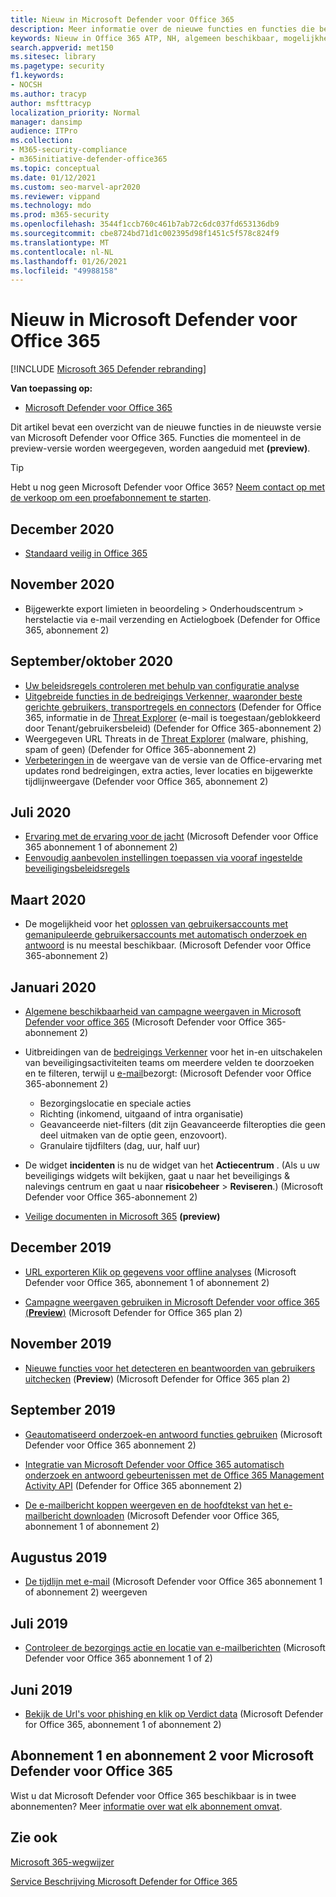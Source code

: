 ```yaml
---
title: Nieuw in Microsoft Defender voor Office 365
description: Meer informatie over de nieuwe functies en functies die beschikbaar zijn in de nieuwste versie van Microsoft Defender voor Office 365.
keywords: Nieuw in Office 365 ATP, NH, algemeen beschikbaar, mogelijkheden, beschikbaar, nieuw
search.appverid: met150
ms.sitesec: library
ms.pagetype: security
f1.keywords:
- NOCSH
ms.author: tracyp
author: msfttracyp
localization_priority: Normal
manager: dansimp
audience: ITPro
ms.collection:
- M365-security-compliance
- m365initiative-defender-office365
ms.topic: conceptual
ms.date: 01/12/2021
ms.custom: seo-marvel-apr2020
ms.reviewer: vippand
ms.technology: mdo
ms.prod: m365-security
ms.openlocfilehash: 3544f1ccb760c461b7ab72c6dc037fd653136db9
ms.sourcegitcommit: cbe8724bd71d1c002395d98f1451c5f578c824f9
ms.translationtype: MT
ms.contentlocale: nl-NL
ms.lasthandoff: 01/26/2021
ms.locfileid: "49988158"
---
```

# <a name="whats-new-in-microsoft-defender-for-office-365"></a>Nieuw in Microsoft Defender voor Office 365

[!INCLUDE [Microsoft 365 Defender rebranding](../includes/microsoft-defender-for-office.md)]


**Van toepassing op:**

- [Microsoft Defender voor Office 365](office-365-atp.md)

Dit artikel bevat een overzicht van de nieuwe functies in de nieuwste versie van Microsoft Defender voor Office 365. Functies die momenteel in de preview-versie worden weergegeven, worden aangeduid met **(preview)**.

> [!TIP]
> Hebt u nog geen Microsoft Defender voor Office 365? [Neem contact op met de verkoop om een proefabonnement te starten](https://go.microsoft.com/fwlink/p/?LinkId=518644).

## <a name="december-2020"></a>December 2020

- [Standaard veilig in Office 365](secure-by-default.md)

## <a name="november-2020"></a>November 2020

- Bijgewerkte export limieten in beoordeling > Onderhoudscentrum > herstelactie via e-mail verzending en Actielogboek (Defender for Office 365, abonnement 2)

## <a name="septemberoctober-2020"></a>September/oktober 2020

- [Uw beleidsregels controleren met behulp van configuratie analyse](configuration-analyzer-for-security-policies.md)
- [Uitgebreide functies in de bedreigings Verkenner, waaronder beste gerichte gebruikers, transportregels en connectors](threat-explorer.md#new-features-in-threat-explorer-and-real-time-detections) (Defender for Office 365, informatie in de [Threat Explorer](threat-explorer.md) (e-mail is toegestaan/geblokkeerd door Tenant/gebruikersbeleid) (Defender for Office 365-abonnement 2)
- Weergegeven URL Threats in de [Threat Explorer](threat-explorer.md#threats-in-urls) (malware, phishing, spam of geen) (Defender for Office 365-abonnement 2)
- [Verbeteringen in](threat-explorer.md#improvements-to-the-threat-hunting-experience-upcoming) de weergave van de versie van de Office-ervaring met updates rond bedreigingen, extra acties, lever locaties en bijgewerkte tijdlijnweergave (Defender voor Office 365, abonnement 2)

## <a name="julyaugust-2020"></a>Juli 2020

- [Ervaring met de ervaring voor de jacht](threat-explorer.md#improvements-to-threat-explorer-and-real-time-detections) (Microsoft Defender voor Office 365 abonnement 1 of abonnement 2)
- [Eenvoudig aanbevolen instellingen toepassen via vooraf ingestelde beveiligingsbeleidsregels](preset-security-policies.md)

## <a name="marchapril-2020"></a>Maart 2020

- De mogelijkheid voor het [oplossen van gebruikersaccounts met gemanipuleerde gebruikersaccounts met automatisch onderzoek en antwoord](address-compromised-users-quickly.md) is nu meestal beschikbaar. (Microsoft Defender voor Office 365-abonnement 2)

## <a name="januaryfebruary-2020"></a>Januari 2020

- [Algemene beschikbaarheid van campagne weergaven in Microsoft Defender voor office 365](campaigns.md) (Microsoft Defender voor Office 365-abonnement 2)
- Uitbreidingen van de [bedreigings Verkenner](threat-explorer.md) voor het in-en uitschakelen van beveiligingsactiviteiten teams om meerdere velden te doorzoeken en te filteren, terwijl u [e-mail](investigate-malicious-email-that-was-delivered.md)bezorgt: (Microsoft Defender voor Office 365-abonnement 2)
  - Bezorgingslocatie en speciale acties
  - Richting (inkomend, uitgaand of intra organisatie)
  - Geavanceerde niet-filters (dit zijn Geavanceerde filteropties die geen deel uitmaken van de optie geen, enzovoort).
  - Granulaire tijdfilters (dag, uur, half uur)

- De widget **incidenten** is nu de widget van het **Actiecentrum** . (Als u uw beveiligings widgets wilt bekijken, gaat u naar het beveiligings & nalevings centrum en gaat u naar **risicobeheer** \> **Reviseren**.) (Microsoft Defender voor Office 365-abonnement 2)

- [Veilige documenten in Microsoft 365](safe-docs.md) **(preview)**

## <a name="december-2019"></a>December 2019

- [URL exporteren Klik op gegevens voor offline analyses](threat-explorer.md#new-features-in-threat-explorer-and-real-time-detections) (Microsoft Defender voor Office 365, abonnement 1 of abonnement 2)

- [Campagne weergaven gebruiken in Microsoft Defender voor office 365 (**Preview**)](campaigns.md) (Microsoft Defender for Office 365 plan 2)

## <a name="november-2019"></a>November 2019

- [Nieuwe functies voor het detecteren en beantwoorden van gebruikers uitchecken](address-compromised-users-quickly.md) (**Preview**) (Microsoft Defender for Office 365 plan 2)

## <a name="september-2019"></a>September 2019

- [Geautomatiseerd onderzoek-en antwoord functies gebruiken](automated-investigation-response-office.md) (Microsoft Defender voor Office 365 abonnement 2)

- [Integratie van Microsoft Defender voor Office 365 automatisch onderzoek en antwoord gebeurtenissen met de Office 365 Management Activity API](https://docs.microsoft.com/office/office-365-management-api/office-365-management-activity-api-schema#office-365-advanced-threat-protection-and-threat-investigation-and-response-schema) (Defender for Office 365 abonnement 2)

- [De e-mailbericht koppen weergeven en de hoofdtekst van het e-mailbericht downloaden](investigate-malicious-email-that-was-delivered.md) (Microsoft Defender voor Office 365, abonnement 1 of abonnement 2)

## <a name="august-2019"></a>Augustus 2019

- [De tijdlijn met e-mail](investigate-malicious-email-that-was-delivered.md#view-the-timeline-of-your-email) (Microsoft Defender voor Office 365 abonnement 1 of abonnement 2) weergeven

## <a name="july-2019"></a>Juli 2019

- [Controleer de bezorgings actie en locatie van e-mailberichten](investigate-malicious-email-that-was-delivered.md#check-the-delivery-action-and-location) (Microsoft Defender voor Office 365 abonnement 1 of 2)

## <a name="june-2019"></a>Juni 2019

- [Bekijk de Url's voor phishing en klik op Verdict data](threat-explorer.md#view-phishing-url-and-click-verdict-data) (Microsoft Defender for Office 365, abonnement 1 of abonnement 2)

## <a name="microsoft-defender-for-office-365-plan-1-and-plan-2"></a>Abonnement 1 en abonnement 2 voor Microsoft Defender voor Office 365

Wist u dat Microsoft Defender voor Office 365 beschikbaar is in twee abonnementen? Meer [informatie over wat elk abonnement omvat](office-365-atp.md#microsoft-defender-for-office-365-plan-1-and-plan-2).

## <a name="see-also"></a>Zie ook

[Microsoft 365-wegwijzer](https://www.microsoft.com/microsoft-365/roadmap)

[Service Beschrijving Microsoft Defender for Office 365](https://docs.microsoft.com/office365/servicedescriptions/office-365-advanced-threat-protection-service-description)
